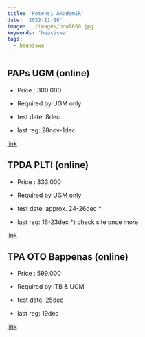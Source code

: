 ```yaml
---
title: 'Potensi Akademik'
date: '2022-11-18'
image: ../images/howl650.jpg
keywords: 'beasiswa'
tags:
  - beasiswa
---
```


## PAPs UGM (online)

- Price : 300.000
- Required by UGM only

- test date: 8dec
- last reg: 28nov-1dec

[link](https://upap.psikologi.ugm.ac.id/paps/jadwal/)

## TPDA PLTI (online)

- Price : 333.000
- Required by UGM only

- test date: approx. 24-26dec \*
- last reg: 16-23dec
  \*) check site once more

[link](https://plti.co.id/jadwal-test-from-home-tfh)

## TPA OTO Bappenas (online)

- Price : 599.000
- Required by ITB & UGM

- test date: 25dec
- last reg: 19dec

[link](https://portal.etc.web.id/jadwal/tpa-online/1222-007.etc)
